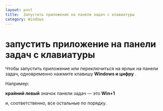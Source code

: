 ```yaml
---
layout: post
title:  Запустить приложение на панели задач с клавиатуры 
category: Windows
---
```


# запустить приложение на панели задач с клавиатуры

Чтобы запустить приложение или переключиться на ярлык на панели задач, одновременно нажмите клавишу **Windows и цифру** . 

Например: 

**крайний левый** значок панели задач — это **Win+1**

 и, соответственно, все остальные по порядку.
